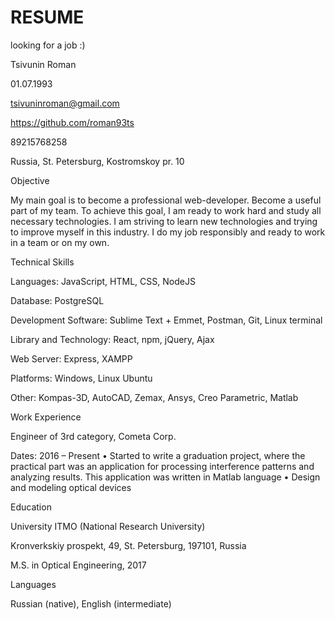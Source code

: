 # RESUME
looking for a job :)

Tsivunin Roman

01.07.1993

tsivuninroman@gmail.com

https://github.com/roman93ts

89215768258

Russia, St. Petersburg, Kostromskoy pr. 10

Objective

My main goal is to become a professional web-developer. Become a useful part of my team. To achieve this goal, I am ready to work hard and study all necessary technologies. I am striving to learn new technologies and trying to improve myself in this industry. I do my job responsibly and ready to work in a team or on my own.

Technical Skills

Languages: JavaScript, HTML, CSS, NodeJS

Database: PostgreSQL

Development Software: Sublime Text + Emmet, Postman, Git, Linux terminal

Library and Technology: React, npm, jQuery, Ajax

Web Server: Express, XAMPP

Platforms: Windows, Linux Ubuntu

Other: Kompas-3D, AutoCAD, Zemax, Ansys, Creo Parametric, Matlab

Work Experience

Engineer of 3rd category, Cometa Corp.

Dates: 2016 – Present
    • Started to write a graduation project, where the practical part was an application for processing interference patterns and analyzing results. This application was written in Matlab language
    • Design and modeling optical devices
    
Education

University ITMO (National Research University) 

Kronverkskiy prospekt, 49, St. Petersburg, 197101, Russia 

M.S. in Optical Engineering, 2017

Languages

Russian (native), English (intermediate)
